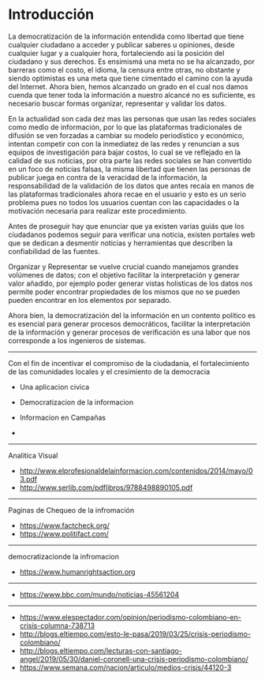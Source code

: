 # Introducción

La democratización de la información entendida como libertad que tiene cualquier ciudadano a acceder y publicar saberes u opiniones, desde cualquier lugar y a cualquier hora, fortaleciendo asi la posición del ciudadano y sus derechos. Es ensimismá una meta no se ha alcanzado,  por barreras como el costo, el idioma, la censura entre otras, no obstante y siendo optimistas es una meta que tiene cimentado el camino con la ayuda del Internet. Ahora bien, hemos alcanzado un grado en el cual nos damos cuenda que tener toda la información a nuestro alcancé no es suficiente, es necesario buscar formas organizar, representar y validar los datos.

En la actualidad son cada dez mas las personas que usan las redes sociales como medio de información, por lo que las plataformas tradicionales de difusión se ven forzadas a cambiar su modelo periodístico y económico, intentan competir con con la inmediatez de las redes y renuncian a sus equipos de investigación para bajar costos, lo cual se ve reflejado en la calidad de sus noticias, por otra parte las redes sociales se han convertido en un foco de noticias falsas, la misma libertad que tienen las personas de publicar juega en contra de la veracidad de la información, la responsabilidad de la validación de los datos que antes recaía en manos de las plataformas tradicionales ahora recae en el usuario y esto es un serio problema pues no todos los usuarios cuentan con las capacidades o la motivación necesaria para realizar este procedimiento. 

Antes de proseguir hay que enunciar que ya existen varias guiás que los ciudadanos podemos seguir para  verificar una noticia, existen portales web que se dedican a desmentir noticias y herramientas que describen la confiabilidad de las fuentes.

Organizar y Representar se vuelve crucial cuando manejamos grandes volúmenes de datos; con el objetivo facilitar la interpretación y generar valor añadido, por ejemplo poder generar vistas holisticas de los datos nos permite poder encontrar propiedades de los mismos que no se pueden pueden encontrar en los elementos por separado.

Ahora bien, la democratización del la información en un contento político es es esencial para generar procesos democráticos, facilitar la interpretación de la información y generar procesos de verificación es una labor que nos corresponde a los ingenieros de sistemas.

---
Con el fin de incentivar el compromiso de la ciudadania, el fortalecimiento de las comunidades locales  y el cresimiento de la democracia 


* Una aplicacion civica
* Democratizacion de la informacion

* Informacion en Campañas
* 
---
Analitica Visual
* http://www.elprofesionaldelainformacion.com/contenidos/2014/mayo/03.pdf
* http://www.serlib.com/pdflibros/9788498890105.pdf
  
---

Paginas de Chequeo de la infromación
* https://www.factcheck.org/
* https://www.politifact.com/

-------------------
democratizacionde la infromacion

* https://www.humanrightsaction.org

-------------------------------
* https://www.bbc.com/mundo/noticias-45561204
  
-----------------------------------
* https://www.elespectador.com/opinion/periodismo-colombiano-en-crisis-columna-738713
* http://blogs.eltiempo.com/esto-le-pasa/2019/03/25/crisis-periodismo-colombiano/
* http://blogs.eltiempo.com/lecturas-con-santiago-angel/2019/05/30/daniel-coronell-una-crisis-periodismo-colombiano/
* https://www.semana.com/nacion/articulo/medios-crisis/44120-3